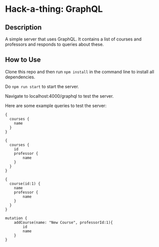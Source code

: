 # Hack-a-thing: GraphQL

## Description
A simple server that uses GraphQL. It contains a list of courses and professors and responds to queries about these.

## How to Use

Clone this repo and then run `npm install` in the command line to install all dependencies.

Do `npm run start` to start the server. 

Navigate to localhost:4000/graphql to test the server.

Here are some example queries to test the server:

```
{
  courses {
    name
  }
}
```

```
{
  courses {
    id
    professor {
        name
    }
  }
}
```

```
{
  course(id:1) {
    name
    professor {
        name
    }
  }
}
```

```
mutation {
    addCourse(name: "New Course", professorId:1){
        id
        name
    }
}
```
